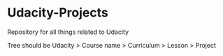 # Udacity-Projects
Repository for all things related to Udacity

Tree should be Udacity > Course name > Curriculum > Lesson > Project
